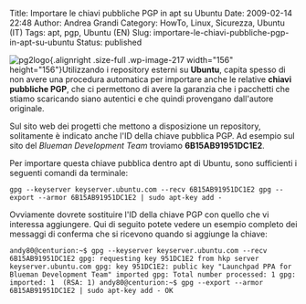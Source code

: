 Title: Importare le chiavi pubbliche PGP in apt su Ubuntu
Date: 2009-02-14 22:48
Author: Andrea Grandi
Category: HowTo, Linux, Sicurezza, Ubuntu (IT)
Tags: apt, pgp, Ubuntu (EN)
Slug: importare-le-chiavi-pubbliche-pgp-in-apt-su-ubuntu
Status: published

![](http://www.andreagrandi.it/wp-content/uploads/2009/02/pg2logo.png "pg2logo"){.alignright
.size-full .wp-image-217 width="156" height="156"}Utilizzando i
repository esterni su **Ubuntu**, capita spesso di non avere una
procedura automatica per importare anche le relative **chiavi pubbliche
PGP**, che ci permettono di avere la garanzia che i pacchetti che stiamo
scaricando siano autentici e che quindi provengano dall'autore
originale.

Sul sito web dei progetti che mettono a disposizione un repository,
solitamente è indicato anche l'ID della chiave pubblica PGP. Ad esempio
sul sito del *Blueman Development Team* troviamo **6B15AB91951DC1E2**.

Per importare questa chiave pubblica dentro apt di Ubuntu, sono
sufficienti i seguenti comandi da terminale:

`gpg --keyserver keyserver.ubuntu.com --recv 6B15AB91951DC1E2 gpg --export --armor 6B15AB91951DC1E2 | sudo apt-key add -`

Ovviamente dovrete sostituire l'ID della chiave PGP con quello che vi
interessa aggiungere. Qui di seguito potete vedere un esempio completo
dei messaggi di conferma che si ricevono quando si aggiunge la chiave:

`andy80@centurion:~$ gpg --keyserver keyserver.ubuntu.com --recv 6B15AB91951DC1E2 gpg: requesting key 951DC1E2 from hkp server keyserver.ubuntu.com gpg: key 951DC1E2: public key "Launchpad PPA for Blueman Development Team" imported gpg: Total number processed: 1 gpg:               imported: 1  (RSA: 1) andy80@centurion:~$ gpg --export --armor 6B15AB91951DC1E2 | sudo apt-key add - OK`
